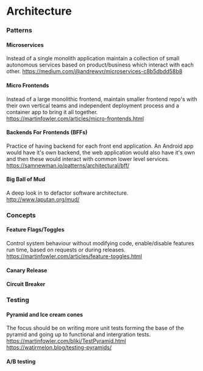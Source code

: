 
# Architecture

### Patterns

#### Microservices

Instead of a single monolith application maintain a collection of small autonomous services based on product/business which interact with each other.
https://medium.com/@andrewvr/microservices-c8b5dbdd58b8

#### Micro Frontends

Instead of a large monolithic frontend, maintain smaller frontend repo's with their own vertical teams and independent deployment process and a container app to bring it all together.
https://martinfowler.com/articles/micro-frontends.html

#### Backends For Frontends (BFFs)

Practice of having backend for each front end application. An Android app would have it's own backend, the web application would also have it's own and then these would interact with common lower level services.
https://samnewman.io/patterns/architectural/bff/

#### Big Ball of Mud

A deep look in to defactor software architecture.
http://www.laputan.org/mud/


### Concepts

#### Feature Flags/Toggles
Control system behaviour without modifying code, enable/disable features run time, based on requests or during releases.
https://martinfowler.com/articles/feature-toggles.html


#### Canary Release

#### Circuit Breaker


### Testing

#### Pyramid and Ice cream cones

The focus should be on writing more unit tests forming the base of the pyramid and going up to functional and intergration tests.
https://martinfowler.com/bliki/TestPyramid.html
https://watirmelon.blog/testing-pyramids/

#### A/B testing

